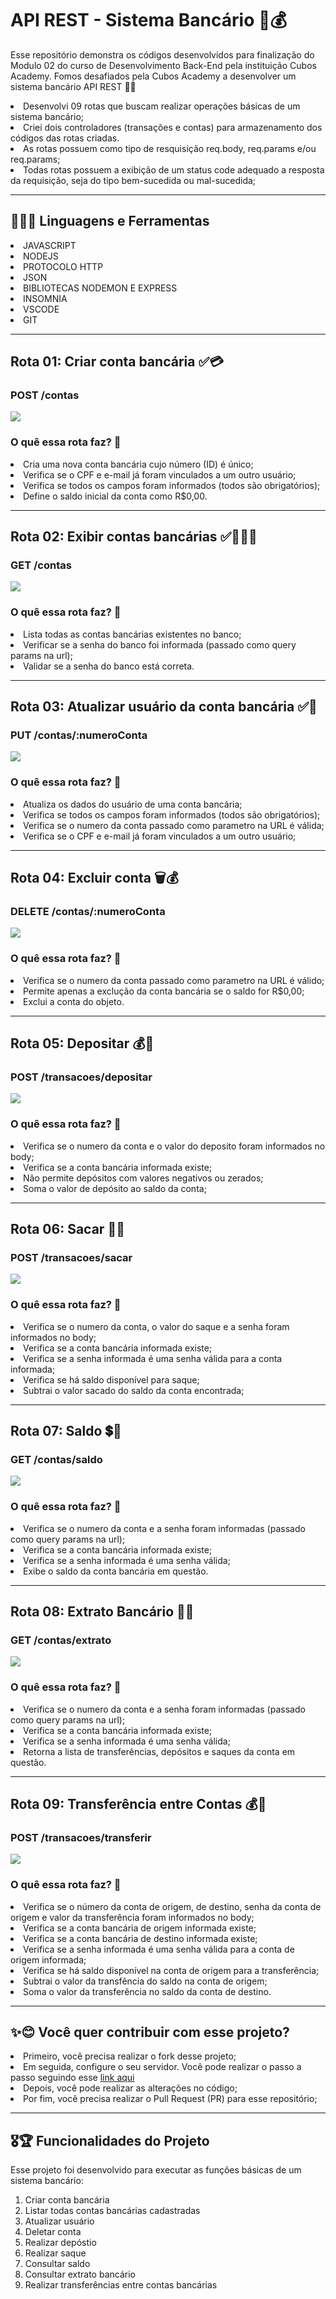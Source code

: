 <h1> API REST - Sistema Bancário 🔐💰 </h1>

<p> Esse repositório demonstra os códigos desenvolvidos para finalização do Modulo 02 do curso de Desenvolvimento Back-End pela instituição Cubos Academy. Fomos desafiados pela Cubos Academy a desenvolver um sistema bancário API REST 🤯🎯 </p>
<li> Desenvolvi 09 rotas que buscam realizar operações básicas de um sistema bancário; </li>
<li> Criei dois controladores (transações e contas) para armazenamento dos códigos das rotas criadas. </li> 
<li> As rotas possuem como tipo de resquisição req.body, req.params e/ou req.params; </li>
<li> Todas rotas possuem a exibição de um status code adequado a resposta da requisição, seja do tipo bem-sucedida ou mal-sucedida; </li>

------------------------------------------------------------------------------------------------------------------------------------------------------------------------------------------------
<h2> 👩🏽‍🔧 Linguagens e Ferramentas </h2>
<li> JAVASCRIPT </li>
<li> NODEJS </li>
<li> PROTOCOLO HTTP </li>
<li> JSON </li>
<li> BIBLIOTECAS NODEMON E EXPRESS </li>
<li> INSOMNIA </li>
<li> VSCODE </li>
<li> GIT </li>

------------------------------------------------------------------------------------------------------------------------------------------------------------------------------------------------
<h2> Rota 01: Criar conta bancária ✅💳 </h2>
<div>
  <h3> POST /contas </h3>
  <img src = "https://github.com/taiscostaeng/sistema-bancario-api-rest/assets/138815703/45ad7592-db4b-4015-8bb2-d9afd8e17bc7">
</div>

<div>
<h3> O quê essa rota faz? 🤔 </h3>
<li> Cria uma nova conta bancária cujo número (ID) é único; </li>
<li> Verifica se o CPF e e-mail já foram vinculados a um outro usuário;</li>
<li> Verifica se todos os campos foram informados (todos são obrigatórios); </li>
<li> Define o saldo inicial da conta como R$0,00. </li>
</div>

------------------------------------------------------------------------------------------------------------------------------------------------------------------------------------------------
<h2> Rota 02: Exibir contas bancárias ✅🕵🏽‍♀️ </h2>
<div>
    <h3> GET /contas </h3>
  <img src = "https://github.com/taiscostaeng/sistema-bancario-api-rest/assets/138815703/85f6c6cc-e29f-4f43-ab86-57e5b2ee6022">
</div>

<div>
<h3> O quê essa rota faz? 🤔 </h3>
<li> Lista todas as contas bancárias existentes no banco; </li>
<li> Verificar se a senha do banco foi informada (passado como query params na url); </li>
<li> Validar se a senha do banco está correta. </li>
</div>

------------------------------------------------------------------------------------------------------------------------------------------------------------------------------------------------
<h2> Rota 03: Atualizar usuário da conta bancária ✅🔄 </h2>
<div>
  <h3> PUT /contas/:numeroConta </h3>
  <img src = "https://github.com/taiscostaeng/sistema-bancario-api-rest/assets/138815703/9fce1a65-72a6-476d-9645-2f61a5356736">
</div>

<div>
<h3> O quê essa rota faz? 🤔 </h3>
<li> Atualiza os dados do usuário de uma conta bancária; </li>
<li> Verifica se todos os campos foram informados (todos são obrigatórios); </li>
<li> Verifica se o numero da conta passado como parametro na URL é válida; </li>
<li> Verifica se o CPF e e-mail já foram vinculados a um outro usuário; </li>
</div>

------------------------------------------------------------------------------------------------------------------------------------------------------------------------------------------------
<h2> Rota 04: Excluir conta 🗑💰 </h2>
<div>
  <h3> DELETE /contas/:numeroConta </h3>
  <img src = "https://github.com/taiscostaeng/sistema-bancario-api-rest/assets/138815703/56e5f342-669b-4ef0-ab3e-3dcb871ae526">
</div>

<div>
<h3> O quê essa rota faz? 🤔 </h3>
<li>Verifica se o numero da conta passado como parametro na URL é válido; </li>
<li>Permite apenas a exclução da conta bancária se o saldo for R$0,00; </li>
<li>Exclui a conta do objeto. </li>
</div>

------------------------------------------------------------------------------------------------------------------------------------------------------------------------------------------------
<h2> Rota 05: Depositar 💰🤑 </h2>
<div>
  <h3> POST /transacoes/depositar </h3>
  <img src = "https://github.com/taiscostaeng/sistema-bancario-api-rest/assets/138815703/3c70ae5d-4463-430c-82b4-3cffaf5d174d">
</div>

<div>
<h3> O quê essa rota faz? 🤔 </h3>
<li> Verifica se o numero da conta e o valor do deposito foram informados no body; </li>
<li> Verifica se a conta bancária informada existe; </li>
<li> Não permite depósitos com valores negativos ou zerados; </li>
<li> Soma o valor de depósito ao saldo da conta; </li>
</div>

------------------------------------------------------------------------------------------------------------------------------------------------------------------------------------------------
<h2> Rota 06: Sacar 💸🤑 </h2>
<div>
  <h3> POST /transacoes/sacar </h3>
  <img src = "https://github.com/taiscostaeng/sistema-bancario-api-rest/assets/138815703/274a0df8-59a3-459c-98f1-4c0959951efa">
</div>

<div>
<h3> O quê essa rota faz? 🤔 </h3>
<li> Verifica se o numero da conta, o valor do saque e a senha foram informados no body; </li>
<li> Verifica se a conta bancária informada existe; </li>
<li> Verifica se a senha informada é uma senha válida para a conta informada; </li>
<li> Verifica se há saldo disponível para saque; </li>
<li> Subtrai o valor sacado do saldo da conta encontrada; </li>
</div>

------------------------------------------------------------------------------------------------------------------------------------------------------------------------------------------------
<h2> Rota 07: Saldo 💲🤑 </h2>
<div>
  <h3> GET /contas/saldo </h3>
  <img src = "https://github.com/taiscostaeng/sistema-bancario-api-rest/assets/138815703/a191b84e-7858-403b-960f-e1c5d6ebb121">
</div>

<div>
<h3> O quê essa rota faz? 🤔 </h3>
<li> Verifica se o numero da conta e a senha foram informadas (passado como query params na url); </li>
<li> Verifica se a conta bancária informada existe; </li>
<li> Verifica se a senha informada é uma senha válida; </li>
<li> Exibe o saldo da conta bancária em questão. </li>
</div>

------------------------------------------------------------------------------------------------------------------------------------------------------------------------------------------------
<h2> Rota 08: Extrato Bancário 🧾💲 </h2>
<div>
  <h3> GET /contas/extrato </h3>
  <img src = "https://github.com/taiscostaeng/sistema-bancario-api-rest/assets/138815703/a7679425-0bca-459e-8bda-8c15f555a8f2">
</div>

<div>
<h3> O quê essa rota faz? 🤔 </h3>
<li> Verifica se o numero da conta e a senha foram informadas (passado como query params na url); </li>
<li> Verifica se a conta bancária informada existe; </li>
<li> Verifica se a senha informada é uma senha válida; </li>
<li> Retorna a lista de transferências, depósitos e saques da conta em questão.</li>
</div>

------------------------------------------------------------------------------------------------------------------------------------------------------------------------------------------------
<h2> Rota 09: Transferência entre Contas 💰🤑 </h2>

<div>
  <h3> POST /transacoes/transferir </h3>
  <img src = "https://github.com/taiscostaeng/sistema-bancario-api-rest/assets/138815703/dd402811-2d62-4f3f-bf9c-02d099289817">
</div>

<div>
<h3> O quê essa rota faz? 🤔 </h3>
<li> Verifica se o número da conta de origem, de destino, senha da conta de origem e valor da transferência foram informados no body; </li>
<li> Verifica se a conta bancária de origem informada existe; </li>
<li> Verifica se a conta bancária de destino informada existe; </li>
<li> Verifica se a senha informada é uma senha válida para a conta de origem informada; </li>
<li> Verifica se há saldo disponível na conta de origem para a transferência; </li>
<li> Subtrai o valor da transfência do saldo na conta de origem; </li>
<li> Soma o valor da transferência no saldo da conta de destino. </li>
</div>

------------------------------------------------------------------------------------------------------------------------------------------------------------------------------------------------
<h2> ✨😊 Você quer contribuir com esse projeto? </h2>
<li> Primeiro, você precisa realizar o fork desse projeto; </li>
<li> Em seguida, configure o seu servidor. Você pode realizar o passo a passo seguindo esse <a href = "https://github.com/taiscostaeng/configuracao-servidor/tree/master"> link aqui </a> </li>
<li> Depois, você pode realizar as alterações no código; </li>
<li> Por fim, você precisa realizar o Pull Request (PR) para esse repositório; </li>

------------------------------------------------------------------------------------------------------------------------------------------------------------------------------------------------
<h2> 🎖🏆 Funcionalidades do Projeto </h2>
Esse projeto foi desenvolvido para executar as funções básicas de um sistema bancário:
<ol>
  <li> Criar conta bancária </li>
  <li> Listar todas contas bancárias cadastradas </li>
  <li> Atualizar usuário </li>
  <li> Deletar conta </li>
  <li> Realizar depóstio </li>
  <li> Realizar saque </li>
  <li> Consultar saldo </li>
  <li> Consultar extrato bancário </li>
  <li> Realizar transferências entre contas bancárias </li>
</ol>
